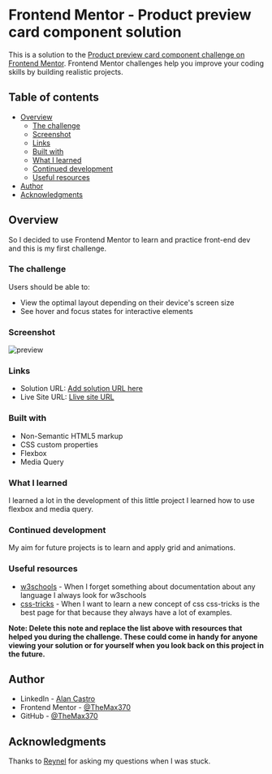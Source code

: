 # Frontend Mentor - Product preview card component solution

This is a solution to the [Product preview card component challenge on Frontend Mentor](https://www.frontendmentor.io/challenges/product-preview-card-component-GO7UmttRfa). Frontend Mentor challenges help you improve your coding skills by building realistic projects. 

## Table of contents

- [Overview](#overview)
  - [The challenge](#the-challenge)
  - [Screenshot](#screenshot)
  - [Links](#links)
  - [Built with](#built-with)
  - [What I learned](#what-i-learned)
  - [Continued development](#continued-development)
  - [Useful resources](#useful-resources)
- [Author](#author)
- [Acknowledgments](#acknowledgments)


## Overview

So I decided to use Frontend Mentor to learn and practice front-end dev and this is my first challenge.

### The challenge

Users should be able to:

- View the optimal layout depending on their device's screen size
- See hover and focus states for interactive elements

### Screenshot

![preview](https://user-images.githubusercontent.com/69474247/176799330-e6d5d861-fbd9-4d2c-9a68-6bb01bedfbc2.PNG)

### Links

- Solution URL: [Add solution URL here](https://your-solution-url.com)
- Live Site URL: [Llive site URL](https://themax370.github.io/Product-preview-card-component/)

### Built with

- Non-Semantic HTML5 markup
- CSS custom properties
- Flexbox
- Media Query


### What I learned

I learned a lot in the development of this little project I learned how to use flexbox and media query.

### Continued development

My aim for future projects is to learn and apply grid and animations.

### Useful resources

- [w3schools](https://www.w3schools.com/css/) - When I forget something about documentation about any language I always look for w3schools
- [css-tricks](https://css-tricks.com/) - When I want to learn a new concept of css css-tricks is the best page for that because they always
have a lot of examples.

**Note: Delete this note and replace the list above with resources that helped you during the challenge. These could come in handy for anyone viewing your solution or for yourself when you look back on this project in the future.**

## Author

- LinkedIn - [Alan Castro](https://www.linkedin.com/in/alan-castro-b0a2401b0/)
- Frontend Mentor - [@TheMax370](https://www.frontendmentor.io/profile/TheMax370)
- GitHub - [@TheMax370](https://github.com/TheMax370)

## Acknowledgments

Thanks to [Reynel](https://github.com/AxelCreations) for asking my questions when I was stuck.
